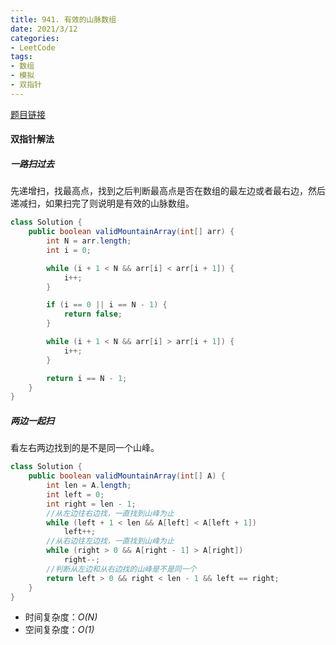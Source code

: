 ```yaml
---
title: 941. 有效的山脉数组
date: 2021/3/12
categories:
- LeetCode
tags:
- 数组
- 模拟
- 双指针
---
```


[题目链接](https://leetcode-cn.com/problems/valid-mountain-array/)

#### 双指针解法

##### 一路扫过去

先递增扫，找最高点，找到之后判断最高点是否在数组的最左边或者最右边，然后递减扫，如果扫完了则说明是有效的山脉数组。

```java
class Solution {
    public boolean validMountainArray(int[] arr) {
        int N = arr.length;
        int i = 0;

        while (i + 1 < N && arr[i] < arr[i + 1]) {
            i++;
        }

        if (i == 0 || i == N - 1) {
            return false;
        }

        while (i + 1 < N && arr[i] > arr[i + 1]) {
            i++;
        }

        return i == N - 1;
    }
}
```

##### 两边一起扫

看左右两边找到的是不是同一个山峰。

```java
class Solution {
    public boolean validMountainArray(int[] A) {
        int len = A.length;
        int left = 0;
        int right = len - 1;
        //从左边往右边找，一直找到山峰为止
        while (left + 1 < len && A[left] < A[left + 1])
            left++;
        //从右边往左边找，一直找到山峰为止
        while (right > 0 && A[right - 1] > A[right])
            right--;
        //判断从左边和从右边找的山峰是不是同一个
        return left > 0 && right < len - 1 && left == right;
    }
}
```

- 时间复杂度：*O(N)*
- 空间复杂度：*O(1)*
